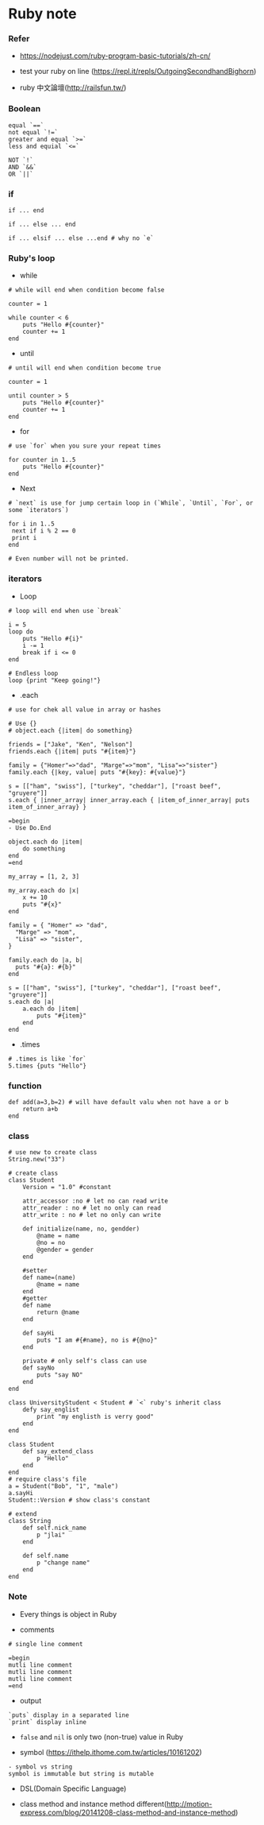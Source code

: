 # Ruby note

### Refer

- https://nodejust.com/ruby-program-basic-tutorials/zh-cn/

- test your ruby on line (https://repl.it/repls/OutgoingSecondhandBighorn)

- ruby 中文論壇(http://railsfun.tw/)

### Boolean
```
equal `==`
not equal `!=`
greater and equal `>=`
less and equial `<=`

NOT `!`
AND `&&`
OR `||`
```

### if 
```
if ... end

if ... else ... end

if ... elsif ... else ...end # why no `e`
```
### Ruby's loop
- while 
```
# while will end when condition become false

counter = 1

while counter < 6
    puts "Hello #{counter}"
    counter += 1
end
```

- until
```
# until will end when condition become true

counter = 1

until counter > 5
    puts "Hello #{counter}"
    counter += 1
end
```

- for
```
# use `for` when you sure your repeat times

for counter in 1..5
    puts "Hello #{counter}"
end
```

- Next
```
# `next` is use for jump certain loop in (`While`, `Until`, `For`, or some `iterators`)

for i in 1..5
 next if i % 2 == 0
 print i
end

# Even number will not be printed.
```

### iterators
- Loop
```
# loop will end when use `break`

i = 5
loop do
    puts "Hello #{i}"
    i -= 1
    break if i <= 0
end

# Endless loop
loop {print "Keep going!"}
```

- .each
```
# use for chek all value in array or hashes

# Use {}
# object.each {|item| do something}

friends = ["Jake", "Ken", "Nelson"]
friends.each {|item| puts "#{item}"}

family = {"Homer"=>"dad", "Marge"=>"mom", "Lisa"=>"sister"}
family.each {|key, value| puts "#{key}: #{value}"}

s = [["ham", "swiss"], ["turkey", "cheddar"], ["roast beef", "gruyere"]]
s.each { |inner_array| inner_array.each { |item_of_inner_array| puts item_of_inner_array} }

=begin
- Use Do.End

object.each do |item|
    do something
end
=end

my_array = [1, 2, 3]

my_array.each do |x|
    x += 10
    puts "#{x}"
end

family = { "Homer" => "dad",
  "Marge" => "mom",
  "Lisa" => "sister",
}
 
family.each do |a, b|
  puts "#{a}: #{b}"
end

s = [["ham", "swiss"], ["turkey", "cheddar"], ["roast beef", "gruyere"]]
s.each do |a|
    a.each do |item|
        puts "#{item}"
    end
end
```

- .times
```
# .times is like `for` 
5.times {puts "Hello"}
```

### function
```
def add(a=3,b=2) # will have default valu when not have a or b
    return a+b
end
```

### class
```
# use new to create class
String.new("33")

# create class
class Student
    Version = "1.0" #constant

    attr_accessor :no # let no can read write
    attr_reader : no # let no only can read
    attr_write : no # let no only can write
    
    def initialize(name, no, gendder)
        @name = name
        @no = no
        @gender = gender
    end
    
    #setter
    def name=(name)
        @name = name
    end
    #getter
    def name
        return @name
    end
    
    def sayHi
        puts "I am #{#name}, no is #{@no}"
    end
    
    private # only self's class can use
    def sayNo
        puts "say NO"
    end
end

class UniversityStudent < Student # `<` ruby's inherit class
    defy say_englist
        print "my englisth is verry good"
    end
end

class Student
    def say_extend_class
        p "Hello"
    end
end
# require class's file
a = Student("Bob", "1", "male")
a.sayHi
Student::Version # show class's constant

# extend
class String
    def self.nick_name
        p "jlai"
    end
    
    def self.name
        p "change name"
    end
end
```
### Note

- Every things is object in Ruby

- comments
```
# single line comment

=begin
mutli line comment
mutli line comment
mutli line comment
=end
```
- output
```
`puts` display in a separated line
`print` display inline
```

- `false` and `nil` is only two (non-true) value in Ruby

- symbol (https://ithelp.ithome.com.tw/articles/10161202)
```
- symbol vs string
symbol is immutable but string is mutable

```

- DSL(Domain Specific Language)

- class method and instance method different(http://motion-express.com/blog/20141208-class-method-and-instance-method)
